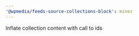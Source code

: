 ```yaml
---
'@wpmedia/feeds-source-collections-block': minor
---
```


Inflate collection content with call to ids
